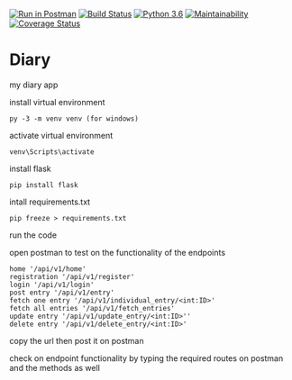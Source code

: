 [![Run in Postman](https://run.pstmn.io/button.svg)](https://app.getpostman.com/run-collection/c26c9b378e37231fc690)
[![Build Status](https://travis-ci.org/milamish/Diary.svg?branch=challenge2)](https://travis-ci.org/milamish/Diary)
[![Python 3.6](https://img.shields.io/badge/python-3.6-blue.svg)](https://www.python.org/downloads/release/python-360/)
[![Maintainability](https://api.codeclimate.com/v1/badges/9be8a79596c8225ef1b1/maintainability)](https://codeclimate.com/github/milamish/Diary/maintainability)
[![Coverage Status](https://coveralls.io/repos/github/milamish/Diary/badge.svg?branch=master)](https://coveralls.io/github/milamish/Diary?branch=master)
# Diary
my diary app

install virtual environment
```
py -3 -m venv venv (for windows)
```
activate virtual environment
```
venv\Scripts\activate
```
install flask
```
pip install flask
```
intall requirements.txt
```
pip freeze > requirements.txt
```
run the code

open postman to test on the functionality of the endpoints
```
home '/api/v1/home'
registration '/api/v1/register'
login '/api/v1/login'
post entry '/api/v1/entry'
fetch one entry '/api/v1/individual_entry/<int:ID>'
fetch all entries '/api/v1/fetch_entries'
update entry '/api/v1/update_entry/<int:ID>''
delete entry '/api/v1/delete_entry/<int:ID>'
```

copy the url then post it on postman

check on endpoint functionality by typing the required routes on postman and the methods as well